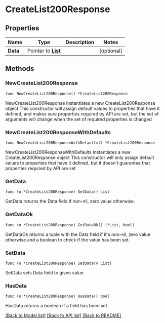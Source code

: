 # CreateList200Response

## Properties

Name | Type | Description | Notes
------------ | ------------- | ------------- | -------------
**Data** | Pointer to [**List**](List.md) |  | [optional] 

## Methods

### NewCreateList200Response

`func NewCreateList200Response() *CreateList200Response`

NewCreateList200Response instantiates a new CreateList200Response object
This constructor will assign default values to properties that have it defined,
and makes sure properties required by API are set, but the set of arguments
will change when the set of required properties is changed

### NewCreateList200ResponseWithDefaults

`func NewCreateList200ResponseWithDefaults() *CreateList200Response`

NewCreateList200ResponseWithDefaults instantiates a new CreateList200Response object
This constructor will only assign default values to properties that have it defined,
but it doesn't guarantee that properties required by API are set

### GetData

`func (o *CreateList200Response) GetData() List`

GetData returns the Data field if non-nil, zero value otherwise.

### GetDataOk

`func (o *CreateList200Response) GetDataOk() (*List, bool)`

GetDataOk returns a tuple with the Data field if it's non-nil, zero value otherwise
and a boolean to check if the value has been set.

### SetData

`func (o *CreateList200Response) SetData(v List)`

SetData sets Data field to given value.

### HasData

`func (o *CreateList200Response) HasData() bool`

HasData returns a boolean if a field has been set.


[[Back to Model list]](../README.md#documentation-for-models) [[Back to API list]](../README.md#documentation-for-api-endpoints) [[Back to README]](../README.md)


